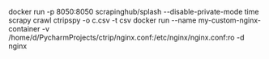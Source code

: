  docker run -p 8050:8050 scrapinghub/splash --disable-private-mode
  time scrapy crawl ctripspy -o c.csv -t csv
docker run --name my-custom-nginx-container -v /home/d/PycharmProjects/ctrip/nginx.conf:/etc/nginx/nginx.conf:ro -d nginx
